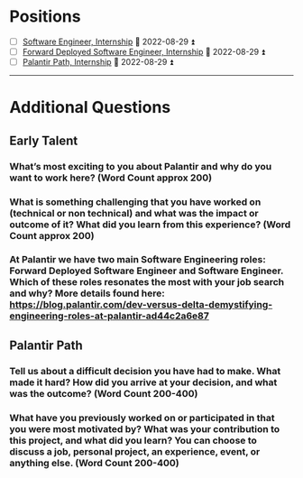 # Positions
- [ ] [Software Engineer, Internship](https://jobs.lever.co/palantir/e27af7ab-41fc-40c9-b31d-02c6cb1c505c) 📅 2022-08-29 ⏫ 
- [ ] [Forward Deployed Software Engineer, Internship](https://jobs.lever.co/palantir/c8d45e31-cf15-411e-b085-87d52f602d3c) 📅 2022-08-29 ⏫ 
- [ ] [Palantir Path, Internship](https://jobs.lever.co/palantir/1a13a5e8-dc42-4655-a5de-dbc120763f1e) 📅 2022-08-29 ⏫ 

---
# Additional Questions
## Early Talent

### What’s most exciting to you about Palantir and why do you want to work here? (Word Count approx 200)

### What is something challenging that you have worked on (technical or non technical) and what was the impact or outcome of it? What did you learn from this experience? (Word Count approx 200)

### At Palantir we have two main Software Engineering roles: Forward Deployed Software Engineer and Software Engineer. Which of these roles resonates the most with your job search and why? More details found here: https://blog.palantir.com/dev-versus-delta-demystifying-engineering-roles-at-palantir-ad44c2a6e87

## Palantir Path

### Tell us about a difficult decision you have had to make. What made it hard? How did you arrive at your decision, and what was the outcome? (Word Count 200-400)

### What have you previously worked on or participated in that you were most motivated by? What was your contribution to this project, and what did you learn? You can choose to discuss a job, personal project, an experience, event, or anything else. (Word Count 200-400)



